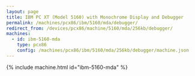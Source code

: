 ```yaml
---
layout: page
title: IBM PC XT (Model 5160) with Monochrome Display and Debugger
permalink: /machines/pcx86/ibm/5160/mda/debugger/
redirect_from: /devices/pcx86/machine/5160/mda/256kb/debugger/
machines:
  - id: ibm-5160-mda
    type: pcx86
    config: /machines/pcx86/ibm/5160/mda/256kb/debugger/machine.json
---
```


{% include machine.html id="ibm-5160-mda" %}
